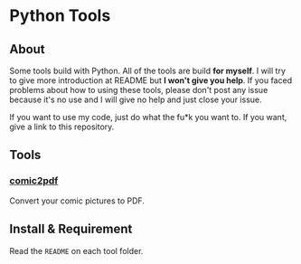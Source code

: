 # Python Tools

## About

Some tools build with Python. All of the tools are build **for myself**. I will try to give more introduction at README but **I won't give you help**. If you faced problems about how to using these tools, please don't post any issue because it's no use and I will give no help and just close your issue.

If you want to use my code, just do what the fu*k you want to. If you want, give a link to this repository.

## Tools

### [comic2pdf](https://github.com/aimerneige/PythonTools/tree/master/comic2pdf)

Convert your comic pictures to PDF.

## Install & Requirement

Read the `README` on each tool folder.
